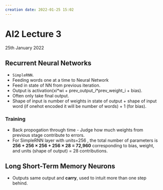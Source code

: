 ```yaml
---
creation date: 2022-01-25 15:02
---
```

#  AI2 Lecture 3
25th January 2022

##  Recurrent Neural Networks
- `SimpleRNN`.
- Feeding words one at a time to Neural Network
- Feed in state of NN from previous iteration.
- Output is activation(xi\*wi + prev_output_i\*prev_weight_i + bias).
- Often only take final output.
- Shape of input is number of weights in state of output + shape of input word (if onehot encoded it will be number of words) + 1 (for bias).
### Training
- Back propogation through time - Judge how much weights from previous stage  contribute to errors.
- For SimpleRNN layer with units=256 , the total number of parameters is **256 + 256 × 256 + 256 × 28 = 72,960** corresponding to bias, weight, and units (shape of output) = 28 contributions.

## Long Short-Term Memory Neurons
- Outputs same output and **carry**, used to intuit more than one step behind.